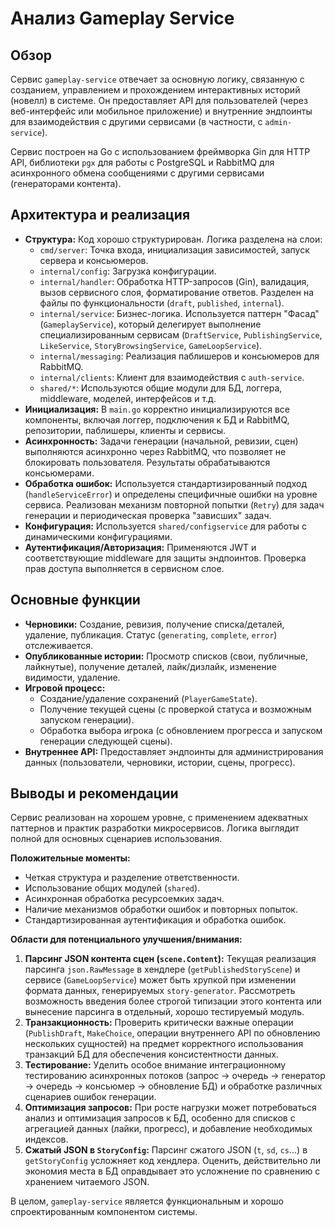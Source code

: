# Анализ Gameplay Service

## Обзор

Сервис `gameplay-service` отвечает за основную логику, связанную с созданием, управлением и прохождением интерактивных историй (новелл) в системе. Он предоставляет API для пользователей (через веб-интерфейс или мобильное приложение) и внутренние эндпоинты для взаимодействия с другими сервисами (в частности, с `admin-service`).

Сервис построен на Go с использованием фреймворка Gin для HTTP API, библиотеки `pgx` для работы с PostgreSQL и RabbitMQ для асинхронного обмена сообщениями с другими сервисами (генераторами контента).

## Архитектура и реализация

*   **Структура:** Код хорошо структурирован. Логика разделена на слои:
    *   `cmd/server`: Точка входа, инициализация зависимостей, запуск сервера и консьюмеров.
    *   `internal/config`: Загрузка конфигурации.
    *   `internal/handler`: Обработка HTTP-запросов (Gin), валидация, вызов сервисного слоя, форматирование ответов. Разделен на файлы по функциональности (`draft`, `published`, `internal`).
    *   `internal/service`: Бизнес-логика. Используется паттерн "Фасад" (`GameplayService`), который делегирует выполнение специализированным сервисам (`DraftService`, `PublishingService`, `LikeService`, `StoryBrowsingService`, `GameLoopService`).
    *   `internal/messaging`: Реализация паблишеров и консьюмеров для RabbitMQ.
    *   `internal/clients`: Клиент для взаимодействия с `auth-service`.
    *   `shared/*`: Используются общие модули для БД, логгера, middleware, моделей, интерфейсов и т.д.
*   **Инициализация:** В `main.go` корректно инициализируются все компоненты, включая логгер, подключения к БД и RabbitMQ, репозитории, паблишеры, клиенты и сервисы.
*   **Асинхронность:** Задачи генерации (начальной, ревизии, сцен) выполняются асинхронно через RabbitMQ, что позволяет не блокировать пользователя. Результаты обрабатываются консьюмерами.
*   **Обработка ошибок:** Используется стандартизированный подход (`handleServiceError`) и определены специфичные ошибки на уровне сервиса. Реализован механизм повторной попытки (`Retry`) для задач генерации и периодическая проверка "зависших" задач.
*   **Конфигурация:** Используется `shared/configservice` для работы с динамическими конфигурациями.
*   **Аутентификация/Авторизация:** Применяются JWT и соответствующие middleware для защиты эндпоинтов. Проверка прав доступа выполняется в сервисном слое.

## Основные функции

*   **Черновики:** Создание, ревизия, получение списка/деталей, удаление, публикация. Статус (`generating`, `complete`, `error`) отслеживается.
*   **Опубликованные истории:** Просмотр списков (свои, публичные, лайкнутые), получение деталей, лайк/дизлайк, изменение видимости, удаление.
*   **Игровой процесс:**
    *   Создание/удаление сохранений (`PlayerGameState`).
    *   Получение текущей сцены (с проверкой статуса и возможным запуском генерации).
    *   Обработка выбора игрока (с обновлением прогресса и запуском генерации следующей сцены).
*   **Внутреннее API:** Предоставляет эндпоинты для администрирования данных (пользователи, черновики, истории, сцены, прогресс).

## Выводы и рекомендации

Сервис реализован на хорошем уровне, с применением адекватных паттернов и практик разработки микросервисов. Логика выглядит полной для основных сценариев использования.

**Положительные моменты:**

*   Четкая структура и разделение ответственности.
*   Использование общих модулей (`shared`).
*   Асинхронная обработка ресурсоемких задач.
*   Наличие механизмов обработки ошибок и повторных попыток.
*   Стандартизированная аутентификация и обработка ошибок.

**Области для потенциального улучшения/внимания:**

1.  **Парсинг JSON контента сцен (`scene.Content`):** Текущая реализация парсинга `json.RawMessage` в хендлере (`getPublishedStoryScene`) и сервисе (`GameLoopService`) может быть хрупкой при изменении формата данных, генерируемых `story-generator`. Рассмотреть возможность введения более строгой типизации этого контента или вынесение парсинга в отдельный, хорошо тестируемый модуль.
2.  **Транзакционность:** Проверить критически важные операции (`PublishDraft`, `MakeChoice`, операции внутреннего API по обновлению нескольких сущностей) на предмет корректного использования транзакций БД для обеспечения консистентности данных.
3.  **Тестирование:** Уделить особое внимание интеграционному тестированию асинхронных потоков (запрос -> очередь -> генератор -> очередь -> консьюмер -> обновление БД) и обработке различных сценариев ошибок генерации.
4.  **Оптимизация запросов:** При росте нагрузки может потребоваться анализ и оптимизация запросов к БД, особенно для списков с агрегацией данных (лайки, прогресс), и добавление необходимых индексов.
5.  **Сжатый JSON в `StoryConfig`:** Парсинг сжатого JSON (`t`, `sd`, `cs`...) в `getStoryConfig` усложняет код хендлера. Оценить, действительно ли экономия места в БД оправдывает это усложнение по сравнению с хранением читаемого JSON.

В целом, `gameplay-service` является функциональным и хорошо спроектированным компонентом системы. 